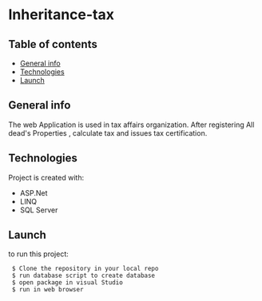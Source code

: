 # Inheritance-tax

## Table of contents
* [General info](#general-info)
* [Technologies](#technologies)
* [Launch](#Launch)

## General info
The web Application is used in tax affairs organization.
After registering All dead's Properties , calculate tax and issues tax certification.
	
## Technologies
Project is created with:
 * ASP.Net 
 * LINQ
 * SQL Server
	
## Launch
to run this project:
```
 $ Clone the repository in your local repo
 $ run database script to create database
 $ open package in visual Studio 
 $ run in web browser
 
``` 

